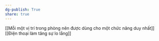 ```yaml
---
dg-publish: True
share: true
---
```

[[Mỗi một vị trí trong phòng nên được dùng cho một chức năng duy nhất]] 
[[Điện thoại làm tăng sự lo lắng]]
